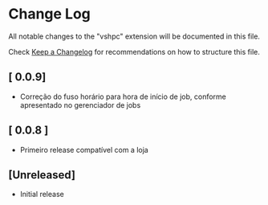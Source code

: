 # Change Log

All notable changes to the "vshpc" extension will be documented in this file.

Check [Keep a Changelog](http://keepachangelog.com/) for recommendations on how to structure this file.

## [ 0.0.9]

- Correção do fuso horário para hora de início de job, conforme apresentado no gerenciador de jobs

## [ 0.0.8 ]

- Primeiro release compatível com a loja

## [Unreleased]

- Initial release
